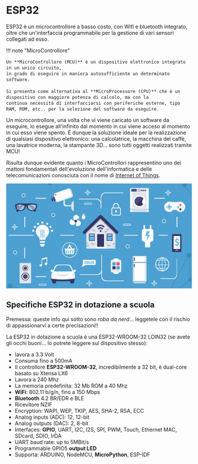 # ESP32

ESP32 è un microcontrollore a basso costo, con Wifi e bluetooth integrato, oltre che un'interfaccia programmabile per la gestione di vari sensori collegati ad esso.<br>

!!! note "MicroControllore"

    Un **MicroControllore (MCU)** è un dispositivo elettronico integrato in un unico circuito, 
    in grado di eseguire in maniera autosufficiente un determinato software.
    
    Si presenta come alternativa al **MicroProcessore (CPU)** che è un dispositivo con maggiore potenza di calcolo, ma con la
    continua necessità di interfacciarsi con periferiche esterne, tipo RAM, ROM, etc.. per la selezione del software da eseguire.


Un microcontrollore, una volta che vi viene caricato un software da eseguire, lo esegue all'infinito dal momento in cui viene acceso al momento in cui esso viene spento.
È dunque la soluzione ideale per la realizzazione di qualsiasi dispositivo elettronico: una calcolatrice, la macchina del caffè, una lavatrice moderna, la stampante 3D... sono tutti
oggetti realizzati tramite MCU!

Risulta dunque evidente quanto i MicroControllori rappresentino uno dei mattoni fondamentali dell'evoluzione dell'informatica e delle telecomunicazioni 
conosciuta con il nome di <a href="https://it.wikipedia.org/wiki/Internet_delle_cose" target="_blank">Internet of Things</a>.


![Internet of Things](images/IoT.jpg)


## Specifiche ESP32 in dotazione a scuola


Premessa: queste info qui sotto sono *roba da nerd*... leggetele con il rischio di appassionarvi a certe precisazioni!!

La ESP32 in dotazione a scuola è una ESP32-WROOM-32 LOIN32 (se avete gli occhi buoni... lo potrete leggere sul dispositivo stesso):

- lavora a 3.3 Volt
- Consuma fino a 500mA
- Il controllore **ESP32-WROOM-32**, incredibilmente a 32 bit, è dual-core basato su Xtensa LX6
- Lavora a 240 Mhz
- La memoria predefinita: 32 Mb ROM a 40 Mhz
- **WiFi**: 802.11 b/g/n, fino a 150 Mbps
- **Bluetooth** 4.2 BR/EDR e BLE
- Ricevitore NZIF
- Encryption: WAPI, WEP, TKIP, AES, SHA-2, RSA, ECC
- Analog inputs (ADC): 12, 12-bit
- Analog outputs (DAC): 2, 8-bit
- Interfaces: **GPIO**, UART, I2C, I2S, SPI, PWM, Touch, Ethernet MAC, SDcard, SDIO, IrDA
- UART baud rate: up to 5MBit/s
- Programmable GPIO5 **output LED**
- Supporta: ARDUINO, NodeMCU, **MicroPython**, ESP-IDF



<!-- ################################################################################# -->


<br>
<br>
<br>

